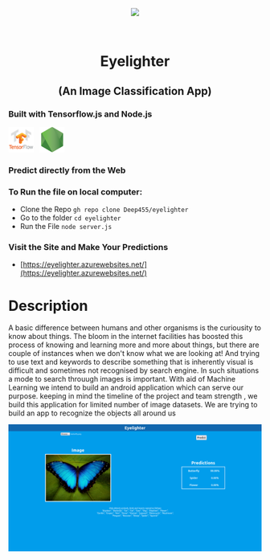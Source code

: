 <p align="center"><img src="./static/favicon.ico"></p>

<br>

<h1 align="center">Eyelighter</h1>

<h2 align="center">(An Image Classification App)</h2>

### Built with Tensorflow.js and Node.js

<code><img height="50" src="https://raw.githubusercontent.com/github/explore/5c058a388828bb5fde0bcafd4bc867b5bb3f26f3/topics/tensorflow/tensorflow.png"></code>&nbsp;&nbsp;
<code><img height="50" src="https://raw.githubusercontent.com/github/explore/5c058a388828bb5fde0bcafd4bc867b5bb3f26f3/topics/nodejs/nodejs.png"></code>&nbsp;&nbsp;

### Predict directly from the Web

### To Run the file on local computer: 
  - Clone the Repo ```gh repo clone Deep455/eyelighter```
  - Go to the folder ```cd eyelighter```
  - Run the File ```node server.js```
  
### Visit the Site and Make Your Predictions

- [https://eyelighter.azurewebsites.net/](https://eyelighter.azurewebsites.net/)

# Description
A basic difference between humans and other organisms is the curiousity to know about things. The bloom in the internet facilities has boosted this process of knowing and learning more and more about things, but there are couple of instances when we don't know what we are looking at! And trying to use text and keywords to describe something that is inherently visual is difficult and sometimes not recognised by search engine. In such situations a mode to search throuugh images is important. With aid of Machine Learning we intend to build an android application which can serve our purpose. keeping in mind the timeline of the project and team strength , we build this application for limited number of image datasets. We are trying to build an app to recognize the objects all around us

![eyelit](./eyelighter.png)
